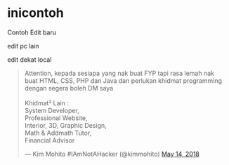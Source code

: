 # inicontoh
Contoh Edit baru

edit pc lain

edit dekat local

<blockquote class="twitter-tweet"><p lang="in" dir="ltr">Attention, kepada sesiapa yang nak buat FYP tapi rasa lemah nak buat HTML, CSS, PHP dan Java dan perlukan khidmat programming dengan segera boleh DM saya<br><br>Khidmat² Lain :<br>System Developer,<br>Professional Website,<br>Interior, 3D, Graphic Design,<br>Math &amp; Addmath Tutor,<br>Financial Advisor</p>&mdash; Kim Mohito #IAmNotAHacker (@kimmohito) <a href="https://twitter.com/kimmohito/status/996078723102212096?ref_src=twsrc%5Etfw">May 14, 2018</a></blockquote> <script async src="https://platform.twitter.com/widgets.js" charset="utf-8"></script>
